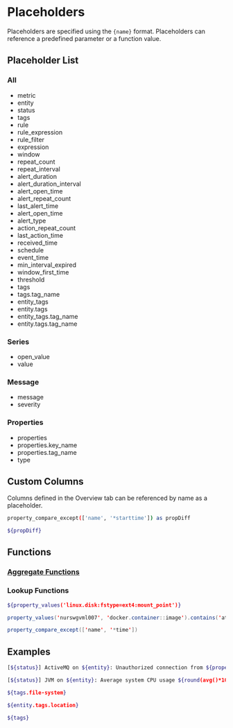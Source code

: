 # Placeholders

Placeholders are specified using the `{name}` format. Placeholders can reference a predefined parameter or a function value.

## Placeholder List

### All

* metric
* entity
* status
* tags
* rule
* rule_expression
* rule_filter
* expression
* window
* repeat_count
* repeat_interval
* alert_duration
* alert_duration_interval
* alert_open_time
* alert_repeat_count
* last_alert_time
* alert_open_time
* alert_type
* action_repeat_count
* last_action_time
* received_time
* schedule
* event_time
* min_interval_expired
* window_first_time
* threshold
* tags
* tags.tag_name
* entity_tags
* entity.tags
* entity_tags.tag_name
* entity.tags.tag_name

### Series

* open_value
* value

### Message

* message
* severity

### Properties

* properties
* properties.key_name
* properties.tag_name
* type

## Custom Columns

Columns defined in the Overview tab can be referenced by name as a placeholder.

```sh
property_compare_except(['name', '*starttime']) as propDiff

${propDiff}
```

## Functions

### [Aggregate Functions](expression.md#functions)

### Lookup Functions

```sh
${property_values('linux.disk:fstype=ext4:mount_point')}
```

```java
property_values('nurswgvml007', 'docker.container::image').contains('atsd/latest')
```

```java
property_compare_except(['name', '*time'])
```

## Examples

```sh
[${status}] ActiveMQ on ${entity}: Unauthorized connection from ${properties.remoteaddress}.
```

```sh
[${status}] JVM on ${entity}: Average system CPU usage ${round(avg()*100,1)} exceeds threshold.
```

```sh
${tags.file-system}
```

```sh
${entity.tags.location}
```

```sh
${tags}
```
